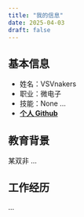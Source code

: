 ```yaml
---
title: "我的信息"
date: 2025-04-03
draft: false
---
```


## 基本信息

- 姓名：VSVnakers  
- 职业：微电子  
- 技能：None ...  
- **[个人 Github](https://github.com/vsvnakers)**
## 教育背景
某双非
...

## 工作经历

...
